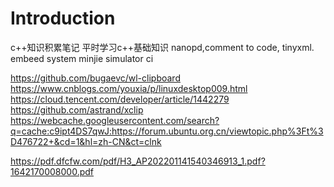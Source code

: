 # Introduction
c++知识积累笔记
平时学习c++基础知识
nanopd,comment to code, tinyxml.
embeed system minjie
simulator
ci

https://github.com/bugaevc/wl-clipboard
https://www.cnblogs.com/youxia/p/linuxdesktop009.html
https://cloud.tencent.com/developer/article/1442279
https://github.com/astrand/xclip
https://webcache.googleusercontent.com/search?q=cache:c9ipt4DS7qwJ:https://forum.ubuntu.org.cn/viewtopic.php%3Ft%3D476722+&cd=1&hl=zh-CN&ct=clnk


https://pdf.dfcfw.com/pdf/H3_AP202201141540346913_1.pdf?1642170008000.pdf
